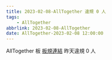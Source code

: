 ```yaml
---
title: 2023-02-08-AllTogether 違規 0 人
tags:
    - AllTogether
abbrlink: 2023-02-08-AllTogether
date: AllTogether-2023-02-08 12:00:00
---
```

AllTogether 板 [板規連結](https://www.ptt.cc/bbs/AllTogether/M.1643211430.A.5FB.html)
昨天違規 0 人
